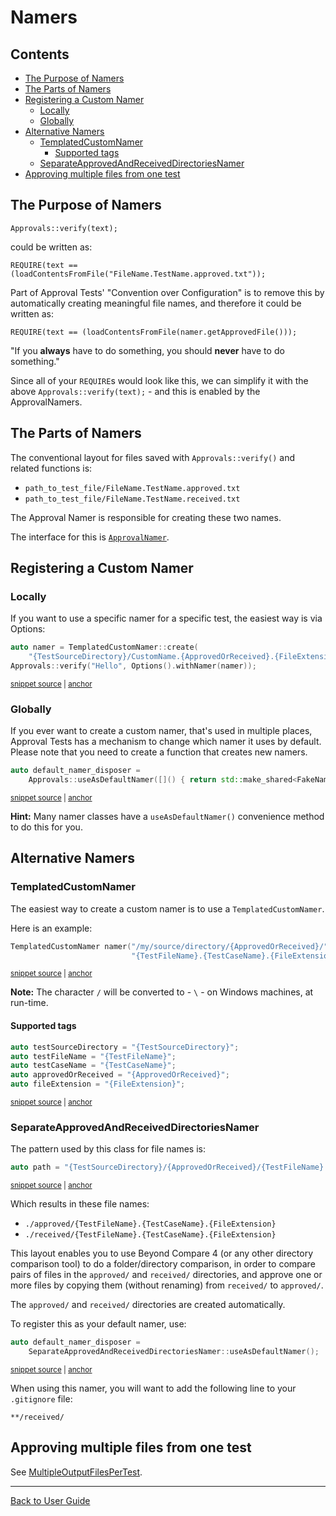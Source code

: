 <a id="top"></a>

# Namers

<!-- toc -->
## Contents

  * [The Purpose of Namers](#the-purpose-of-namers)
  * [The Parts of Namers](#the-parts-of-namers)
  * [Registering a Custom Namer](#registering-a-custom-namer)
    * [Locally](#locally)
    * [Globally](#globally)
  * [Alternative Namers](#alternative-namers)
    * [TemplatedCustomNamer](#templatedcustomnamer)
      * [Supported tags](#supported-tags)
    * [SeparateApprovedAndReceivedDirectoriesNamer](#separateapprovedandreceiveddirectoriesnamer)
  * [Approving multiple files from one test](#approving-multiple-files-from-one-test)<!-- endToc -->

## The Purpose of Namers

`Approvals::verify(text);`

could be written as:

`REQUIRE(text == (loadContentsFromFile("FileName.TestName.approved.txt"));`

Part of Approval Tests' "Convention over Configuration" is to remove this by automatically creating meaningful file names, and therefore it could be written as:

`REQUIRE(text == (loadContentsFromFile(namer.getApprovedFile()));`

"If you **always** have to do something, you should **never** have to do something."

Since all of your `REQUIRE`s would look like this, we can simplify it with the above `Approvals::verify(text);` - and this is enabled by the ApprovalNamers.

## The Parts of Namers

The conventional layout for files saved with `Approvals::verify()` and related functions is:

* `path_to_test_file/FileName.TestName.approved.txt`
* `path_to_test_file/FileName.TestName.received.txt`

The Approval Namer is responsible for creating these two names.

The interface for this
is [`ApprovalNamer`](https://github.com/approvals/ApprovalTests.cpp/blob/master/ApprovalTests/core/ApprovalNamer.h).

## Registering a Custom Namer

### Locally

If you want to use a specific namer for a specific test, the easiest way is via Options:

<!-- snippet: templated_custom_namer_injection_via_options -->
<a id='snippet-templated_custom_namer_injection_via_options'></a>
```cpp
auto namer = TemplatedCustomNamer::create(
    "{TestSourceDirectory}/CustomName.{ApprovedOrReceived}.{FileExtension}");
Approvals::verify("Hello", Options().withNamer(namer));
```
<sup><a href='/tests/DocTest_Tests/namers/TemplatedCustomNamerTests.cpp#L24-L28' title='Snippet source file'>snippet source</a> | <a href='#snippet-templated_custom_namer_injection_via_options' title='Start of snippet'>anchor</a></sup>
<!-- endSnippet -->

### Globally

If you ever want to create a custom namer, that's used in multiple places, Approval Tests has a mechanism to change
which namer it uses by default. Please note that you need to create a function that creates new namers.

<!-- snippet: register_default_namer -->
<a id='snippet-register_default_namer'></a>
```cpp
auto default_namer_disposer =
    Approvals::useAsDefaultNamer([]() { return std::make_shared<FakeNamer>(); });
```
<sup><a href='/tests/DocTest_Tests/namers/NamerTests.cpp#L28-L31' title='Snippet source file'>snippet source</a> | <a href='#snippet-register_default_namer' title='Start of snippet'>anchor</a></sup>
<!-- endSnippet -->

**Hint:** Many namer classes have a `useAsDefaultNamer()` convenience method to do this for you.

## Alternative Namers

### TemplatedCustomNamer

The easiest way to create a custom namer is to use a `TemplatedCustomNamer`.

Here is an example:

<!-- snippet: templated_custom_namer_example -->
<a id='snippet-templated_custom_namer_example'></a>
```cpp
TemplatedCustomNamer namer("/my/source/directory/{ApprovedOrReceived}/"
                           "{TestFileName}.{TestCaseName}.{FileExtension}");
```
<sup><a href='/tests/DocTest_Tests/namers/TemplatedCustomNamerTests.cpp#L9-L12' title='Snippet source file'>snippet source</a> | <a href='#snippet-templated_custom_namer_example' title='Start of snippet'>anchor</a></sup>
<!-- endSnippet -->

**Note:** The character `/` will be converted to - `\` - on Windows machines, at run-time. 

#### Supported tags

<!-- snippet: custom_namer_tags -->
<a id='snippet-custom_namer_tags'></a>
```cpp
auto testSourceDirectory = "{TestSourceDirectory}";
auto testFileName = "{TestFileName}";
auto testCaseName = "{TestCaseName}";
auto approvedOrReceived = "{ApprovedOrReceived}";
auto fileExtension = "{FileExtension}";
```
<sup><a href='/ApprovalTests/namers/TemplatedCustomNamer.cpp#L34-L40' title='Snippet source file'>snippet source</a> | <a href='#snippet-custom_namer_tags' title='Start of snippet'>anchor</a></sup>
<!-- endSnippet -->


### SeparateApprovedAndReceivedDirectoriesNamer

The pattern used by this class for file names is:

<!-- snippet: separate_approved_and_received_directory_names -->
<a id='snippet-separate_approved_and_received_directory_names'></a>
```cpp
auto path = "{TestSourceDirectory}/{ApprovedOrReceived}/{TestFileName}.{TestCaseName}.{FileExtension}";
```
<sup><a href='/ApprovalTests/namers/SeparateApprovedAndReceivedDirectoriesNamer.cpp#L7-L9' title='Snippet source file'>snippet source</a> | <a href='#snippet-separate_approved_and_received_directory_names' title='Start of snippet'>anchor</a></sup>
<!-- endSnippet -->

Which results in these file names:

- `./approved/{TestFileName}.{TestCaseName}.{FileExtension}`
- `./received/{TestFileName}.{TestCaseName}.{FileExtension}`

This layout enables you to use Beyond Compare 4 (or any other directory comparison tool) to do a folder/directory comparison, in order to compare pairs of files in the `approved/` and `received/` directories, and approve one or more files by copying them (without renaming) from `received/` to `approved/`.

The `approved/` and `received/` directories are created automatically.

To register this as your default namer, use:

<!-- snippet: register_separate_directories_namer -->
<a id='snippet-register_separate_directories_namer'></a>
```cpp
auto default_namer_disposer =
    SeparateApprovedAndReceivedDirectoriesNamer::useAsDefaultNamer();
```
<sup><a href='/tests/DocTest_Tests/namers/NamerTests.cpp#L48-L51' title='Snippet source file'>snippet source</a> | <a href='#snippet-register_separate_directories_namer' title='Start of snippet'>anchor</a></sup>
<!-- endSnippet -->

When using this namer, you will want to add the following line to your `.gitignore` file:

```
**/received/
```

## Approving multiple files from one test 

See [MultipleOutputFilesPerTest](/doc/MultipleOutputFilesPerTest.md#top).

---

[Back to User Guide](/doc/README.md#top)
